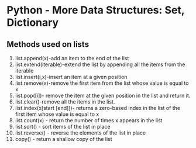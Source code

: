 # Python - More Data Structures: Set, Dictionary

## Methods used on lists

1. list.append(x)-add an item to the end of the list
2. list.extend(iterable)-extend the list by appending all the items from the iterable
3. list.insert(i,x)-insert an item at a given position
4. list.remove(x)-remove the first item from the list whose value is equal to x
5. list.pop([i])- remove the item at the given position in the list and return it.
6. list.clear()-remove all the items in the list.
7. list.index(x[start [end]])- returns a zero-based index in the list of the first item whose value is equal to x
8. list.count(x) - return the number of times x appears in the list
9. list.sort() - sort items of the list in place
10. list.reverse() - reverse the elements of the list in place
11. copy() - return a shallow copy of the list

